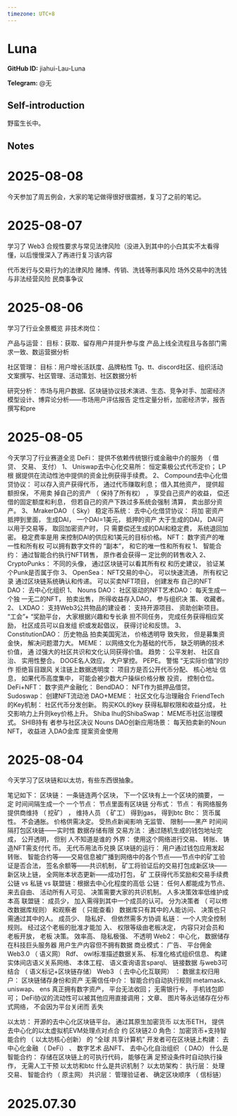 ```yaml
---
timezone: UTC+8
---
```


# Luna

**GitHub ID:** jiahui-Lau-Luna

**Telegram:** @无

## Self-introduction

野蛮生长中。

## Notes

<!-- Content_START -->
# 2025-08-08

今天参加了周五例会，大家的笔记做得很好很震撼，复习了之前的笔记。

# 2025-08-07

学习了 Web3 合规性要求与常见法律风险（没进入到其中的小白其实不太看得懂，以后慢慢深入了再进行复习该内容

代币发行与交易行为的法律风险
赌博、传销、洗钱等刑事风险
场外交易中的洗钱与非法经营风险
民商事争议

# 2025-08-06

学习了行业全景概览
非技术岗位：

产品与运营：
目标：获取、留存用户并提升参与度
产品上线全流程且与各部门需求一致、数运营据分析

社区管理：
目标：用户增长活跃度、品牌粘性
Tg、tt、discord社区、组织活动
文案撰写、社区管理、活动策划、社区数据分析

研究分析：
市场与用户数据、区块链协议技术演进、生态、竞争对手、加密经济模型设计、博弈论分析——市场用户评估报告
定性定量分析，加密经济学，报告撰写和pre

# 2025-08-05

今天学习了行业赛道全览
DeFi：
提供不依赖传统银行或金融中介的服务 （ 借贷、 交易、 支付）
1、 Uniswap去中心化交易所： 恒定乘极公式代币定价； LP根
据提供在流动性池中提供的资金比例获得手续费。
2、 Compound去中心化借贷协议： 可以存入资产获得代币，
通过代币赚取利息； 借入其他资产， 提供超额担保， 不用卖
掉自己的资产 （ 保持了所有权） ， 享受自己资产的收益， 偿还
借的固定额度和利息， 但若自己的资产下跌过多系统会强制
清算， 卖出部分资产。
3、 MrakerDAO （ Sky） 稳定币系统： 去中心化借贷协议： 将加
密资产抵押到里面， 生成DAI， 一个DAI=1美元， 抵押的资产
大于生成的DAI， DAI可以用于交易等， 取回加密资产时， 只
需要偿还生成的DAI和稳定费， 系统退回加密。 稳定费率是用
来控制DAI的供应和1美元的目标价格。
NFT： 数字资产的唯一性和所有权
可以拥有数字文件的 “副本”， 和它的唯一性和所有权
1、 智能合约： 通过智能合约执行NFT转售， 原作者会获得一
定比例的转售收入
2、 CryptoPunks： 不同的头像， 通过区块链可以看其所有权
和历史建议， 验证某个Punk是否属于你
3、 OpenSea： NFT交易的中心， 可以快速流通， 所有权记录
通过区块链系统确认和传递。 可以买卖NFT项目， 创建发布
自己的NFT
DAO： 去中心化组织
1、 Nouns DAO： 社区驱动的NFT艺术DAO： 每天生成一个独
一无二的NFT， 拍卖出售， 所得收益存入DAO， 参与组织决
策、 收藏者。
2、 LXDAO： 支持Web3公共物品的建设者： 支持开源项目、
资助创新项目。 “工会”+
“奖励平台， 大家根据兴趣和专长承
担不同任务， 完成任务获得相应奖励， 社区成员可以自发组
织或发起倡议， 获得讨论和反馈。
3、 ConstitutionDAO： 历史物品 拍卖美国宪法， 价格透明导
致失败， 但是募集资金快， 解决问题潜力大。
MEME： 以网络文化为基础的代币， 缺乏明确的技术价值， 通
过强大的社区共识和文化认同获得价值。 趋势： 公平发射、
社区自治、 实用性整合。 DOGE名人效应， 大户掌控。
PEPE。
警惕 “无实际价值”的炒作
拒绝盲目跟风
关注链上数据透明度： 项目方是否公开代币分配、 核心地址
信息， 如果代币高度集中， 可能会被少数大户操纵价格分散
投资， 控制仓位。
DeFi+NFT： 数字资产金融化：
BendDAO： NFT作为抵押品借贷。
Sudoswap： 创建NFT流动池
DAO+MEME： 社区文化与治理融合
FriendTech的Key机制： 社区代币分发创新。 购买KOL的key
获得私聊权限和收益分成， 社交影响力上升则key价格上升。
Shiba Ihu的ShibaSwap： MEME币社区治理模式。 SHIB持有
者参与社区决议
Nouns DAO创新应用场景： 每天拍卖新的Noun NFT， 收益进
入DAO金库 提案资金使用

# 2025-08-04

今天学习了区块链和以太坊，有些东西很抽象。

笔记如下：
区块链：
一条链连两个区块， 下一个区块有上一个区块的摘要， 一定
时间间隔生成一个
一个节点： 节点里面有区块链 分布式：
节点： 有网络服务提供商维持
（
挖矿） ， 维持人员 （ 矿工） 得到gas， 得到btc
Btc： 货币属性。
不会通胀。
价格供需决定。 受热点新闻影响
无监管、 限制——黑产
时间间隔打包区块链——实时性
数据存储有限
交易方法： 通过随机生成的钱包地址完成， 公开透明， 但别
人不知道是谁的
外界： 使用这个网络进行交易、 转账、 铸造NFT需支付代
币。 无代币用法币兑换
区块链的运行：
用户通过钱包应用发起转账、 智能合约等——交易信息被广播到网络中的各个节点——节点中的矿工验证是否合法，
签名余额等——共识机制， 矿工将验证后的交易打包成新区块——新区块上链， 全网账本状态更新——成功打包， 矿
工获得代币奖励和交易手续费
公链 vs 私链 vs 联盟链：根据去中心化程度的高低 
公链： 任何人都能成为节点、 来去自由、 活动所有人可见、
决策需要大家的共识机制。 人多决策效率低维护成本高
联盟链： 成员少， 加入需得到其中一个成员的认可。
分为决策者 （ 可以修改数据库规则） 和观察者 （ 只能查看）
数据库只有其中的人能访问、 决策也只需通过其中的人。
成员少、 隐私好、 但依然需多方协调
私链： 一个人完全控制规则。 经过这个老板的批准才能加
入、 权限等级由老板决定， 内容只对会员和老板开放， 老板
决策。 效率高、 隐私极强、 不透明
Web2：
中心化， 数据储存在科技巨头服务器
用户生产内容但不拥有数据
商业模式： 广告、 平台佣金
Web3.0 （ 语义网）
Rdf、 owl标准描述数据关系、
标准化格式组织信息、
构建实体间店语义关系网络、
本体工程、 语义查询语言sparql、 链接数据
与web3可结合 （ 语义标记+区块链存储）
Web3 （ 去中心化互联网） ：
数据主权归用户： 区块链储存身份和资产
无需信任中介： 智能合约自动执行规则
metamask、 uniswap、 ens 
真正拥有数字资产， 平台无法收回；
无需银行卡， 手机钱包即可；
DeFi协议的流动性可以被其他应用直接调用；
文章、 图片等永远储存在分布式网络， 不会因为平台关闭而
丢失


以太坊： 开源的去中心化区块链平台。 通过其原生加密货币
以太币ETH， 提供去中心化的以太虚拟机EVM处理点对点合
约
区块链2.0 
角色： 加密货币+支持智能合约 （ 以太坊核心创新） 的 “全球
共享计算机”
开发者可在区块链上构建： 去中心化金融 （ DeFi） 、 数字艺术
品NFT、 去中心化自治组织 （ DAO）
什么是智能合约： 存储在区块链上的可执行代码， 能够在满
足预设条件时自动执行操作， 无需人工干预
以太坊和btc
什么是共识机制？
以太坊架构：
执行层： 处理交易、 智能合约 （ 原主网）
共识层： 管理验证者、 确定区块顺序 （ 信标链）

# 2025.07.30


<!-- Content_END -->
